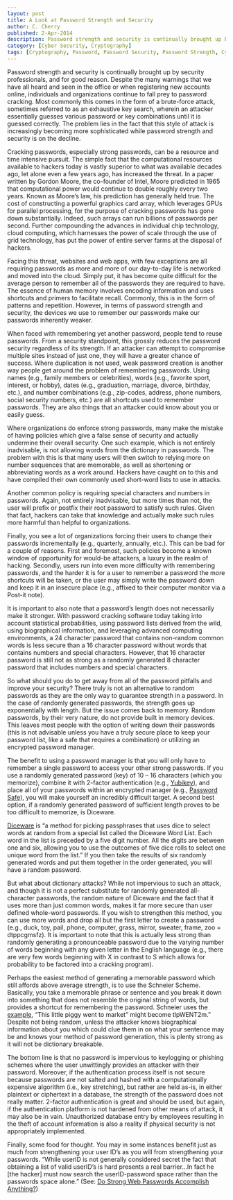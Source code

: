 ```yaml
---
layout: post
title: A Look at Password Strength and Security
author: C. Cherry
published: 2-Apr-2014
description: Password strength and security is continually brought up by security professionals, and for good reason. Despite the many warnings that we have all heard and seen in the office or when registering new accounts online, individuals and organizations continue to fall prey to password cracking. Most commonly this comes in the form of a brute-force attack, sometimes referred to as an exhaustive key search, wherein an attacker essentially guesses various password or key combinations until it is guessed correctly. The problem lies in the fact that this style of attack is increasingly becoming more sophisticated while password strength and security is on the decline.
category: [Cyber Security, Cryptography]
tags: [Cryptography, Password, Password Security, Password Strength, Cyber Security]
---
```


Password strength and security is continually brought up by security professionals, and for good reason. Despite the many warnings that we have all heard and seen in the office or when registering new accounts online, individuals and organizations continue to fall prey to password cracking. Most commonly this comes in the form of a brute-force attack, sometimes referred to as an exhaustive key search, wherein an attacker essentially guesses various password or key combinations until it is guessed correctly. The problem lies in the fact that this style of attack is increasingly becoming more sophisticated while password strength and security is on the decline.

Cracking passwords, especially strong passwords, can be a resource and time intensive pursuit. The simple fact that the computational resources available to hackers today is vastly superior to what was available decades ago, let alone even a few years ago, has increased the threat. In a paper written by Gordon Moore, the co-founder of Intel, Moore predicted in 1965 that computational power would continue to double roughly every two years. Known as Moore’s law, his prediction has generally held true. The cost of constructing a powerful graphics card array, which leverages GPUs for parallel processing, for the purpose of cracking passwords has gone down substantially. Indeed, such arrays can run billions of passwords per second. Further compounding the advances in individual chip technology, cloud computing, which harnesses the power of scale through the use of grid technology, has put the power of entire server farms at the disposal of hackers.

Facing this threat, websites and web apps, with few exceptions are all requiring passwords as more and more of our day-to-day life is networked and moved into the cloud. Simply put, it has become quite difficult for the average person to remember all of the passwords they are required to have. The essence of human memory involves encoding information and uses shortcuts and primers to facilitate recall. Commonly, this is in the form of patterns and repetition. However, in terms of password strength and security, the devices we use to remember our passwords make our passwords inherently weaker.

When faced with remembering yet another password, people tend to reuse passwords. From a security standpoint, this grossly reduces the password security regardless of its strength. If an attacker can attempt to compromise multiple sites instead of just one, they will have a greater chance of success. Where duplication is not used, weak password creation is another way people get around the problem of remembering passwords. Using names (e.g., family members or celebrities), words (e.g., favorite sport, interest, or hobby), dates (e.g., graduation, marriage, divorce, birthday, etc.), and number combinations (e.g., zip-codes, address, phone numbers, social security numbers, etc.) are all shortcuts used to remember passwords. They are also things that an attacker could know about you or easily guess.

Where organizations do enforce strong passwords, many make the mistake of having policies which give a false sense of security and actually undermine their overall security. One such example, which is not entirely inadvisable, is not allowing words from the dictionary in passwords. The problem with this is that many users will then switch to relying more on number sequences that are memorable, as well as shortening or abbreviating words as a work around. Hackers have caught on to this and have compiled their own commonly used short-word lists to use in attacks.

Another common policy is requiring special characters and numbers in passwords. Again, not entirely inadvisable, but more times than not, the user will prefix or postfix their root password to satisfy such rules. Given that fact, hackers can take that knowledge and actually make such rules more harmful than helpful to organizations.

Finally, you see a lot of organizations forcing their users to change their passwords incrementally (e.g., quarterly, annually, etc.). This can be bad for a couple of reasons. First and foremost, such policies become a known window of opportunity for would-be attackers, a luxury in the realm of hacking. Secondly, users run into even more difficulty with remembering passwords, and the harder it is for a user to remember a password the more shortcuts will be taken, or the user may simply write the password down and keep it in an insecure place (e.g., affixed to their computer monitor via a Post-it note).

It is important to also note that a password’s length does not necessarily make it stronger. With password cracking software today taking into account statistical probabilities, using password lists derived from the wild, using biographical information, and leveraging advanced computing environments, a 24 character password that contains non-random common words is less secure than a 16 character password without words that contains numbers and special characters. However, that 16 character password is still not as strong as a randomly generated 8 character password that includes numbers and special characters.

So what should you do to get away from all of the password pitfalls and improve your security? There truly is not an alternative to random passwords as they are the only way to guarantee strength in a password. In the case of randomly generated passwords, the strength goes up exponentially with length. But the issue comes back to memory. Random passwords, by their very nature, do not provide built in memory devices. This leaves most people with the option of writing down their passwords (this is not advisable unless you have a truly secure place to keep your password list, like a safe that requires a combination) or utilizing an encrypted password manager.

The benefit to using a password manager is that you will only have to remember a single password to access your other strong passwords. If you use a randomly generated password (key) of 10 – 16 characters (which you memorize), combine it with 2-factor authentication (e.g., <a href="http://www.yubico.com/applications/password-management/consumer/">Yubikey</a>), and place all of your passwords within an encrypted manager (e.g., <a href="http://passwordsafe.sourceforge.net/">Password Safe</a>), you will make yourself an incredibly difficult target. A second best option, if a randomly generated password of sufficient length proves to be too difficult to memorize, is Diceware.

<a href="http://world.std.com/~reinhold/diceware.html">Diceware</a> is “a method for picking passphrases that uses dice to select words at random from a special list called the Diceware Word List. Each word in the list is preceded by a five digit number. All the digits are between one and six, allowing you to use the outcomes of five dice rolls to select one unique word from the list.” If you then take the results of six randomly generated words and put them together in the order generated, you will have a random password.

But what about dictionary attacks? While not impervious to such an attack, and though it is not a perfect substitute for randomly generated all-character passwords, the random nature of Diceware and the fact that it uses more than just common words, makes it far more secure than user defined whole-word passwords. If you wish to strengthen this method, you can use more words and drop all but the first letter to create a password (e.g., duck, toy, pail, phone, computer, grass, mirror, sweater, frame, zoo = dtppcgmsfz). It is important to note that this is actually less strong than randomly generating a pronounceable password due to the varying number of words beginning with any given letter in the English language (e.g., there are very few words beginning with X in contrast to S which allows for probability to be factored into a cracking program).

Perhaps the easiest method of generating a memorable password which still affords above average strength, is to use the Schneier Scheme. Basically, you take a memorable phrase or sentence and you break it down into something that does not resemble the original string of words, but provides a shortcut for remembering the password. Schneier uses the <a href="https://www.schneier.com/blog/archives/2014/03/choosing_secure_1.html">example</a>, “This little piggy went to market” might become tlpWENT2m.” Despite not being random, unless the attacker knows biographical information about you which could clue them in on what your sentence may be and knows your method of password generation, this is plenty strong as it will not be dictionary breakable.

The bottom line is that no password is impervious to keylogging or phishing schemes where the user unwittingly provides an attacker with their password. Moreover, if the authentication process itself is not secure because passwords are not salted and hashed with a computationally expensive algorithm (i.e., key stretching), but rather are held as-is, in either plaintext or ciphertext in a database, the strength of the password does not really matter. 2-factor authentication is great and should be used, but again, if the authentication platform is not hardened from other means of attack, it may also be in vain. Unauthorized database entry by employees resulting in the theft of account information is also a reality if physical security is not appropriately implemented.

Finally, some food for thought. You may in some instances benefit just as much from strengthening your user ID’s as you will from strengthening your passwords. “While userID is not generally considered secret the fact that obtaining a list of valid userID’s is hard presents a real barrier…In fact he [the hacker] must now search the userID-password space rather than the passwords space alone.” (See: <a href="https://www.usenix.org/legacy/event/hotsec07/tech/full_papers/florencio/florencio.pdf">Do Strong Web Passwords Accomplish Anything?</a>)
